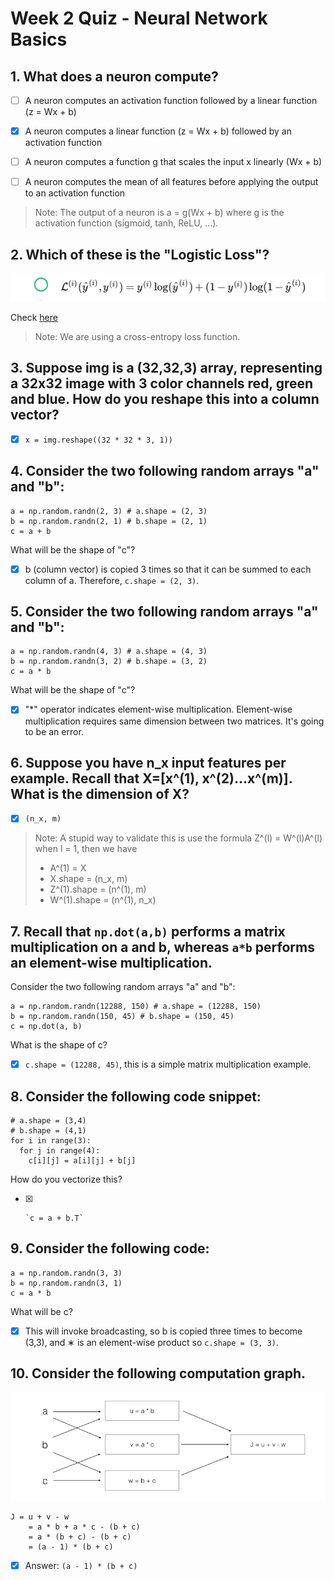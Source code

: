# Week 2 Quiz - Neural Network Basics

## 1. What does a neuron compute?

- [ ] A neuron computes an activation function followed by a linear function (z = Wx + b)

- [x] A neuron computes a linear function (z = Wx + b) followed by an activation function

- [ ] A neuron computes a function g that scales the input x linearly (Wx + b)

- [ ] A neuron computes the mean of all features before applying the output to an activation function

> Note: The output of a neuron is a = g(Wx + b) where g is the activation function (sigmoid, tanh, ReLU, ...).

## 2. Which of these is the "Logistic Loss"?

![2017-12-14-06.png](Programming-Assignments//images//2017-12-14-06.png)

   Check [here](https://en.wikipedia.org/wiki/Cross_entropy#Cross-entropy_error_function_and_logistic_regression)

>  Note: We are using a cross-entropy loss function.

## 3. Suppose img is a (32,32,3) array, representing a 32x32 image with 3 color channels red, green and blue. How do you reshape this into a column vector?

- [x] `x = img.reshape((32 * 32 * 3, 1))`

## 4. Consider the two following random arrays "a" and "b":

```
a = np.random.randn(2, 3) # a.shape = (2, 3)
b = np.random.randn(2, 1) # b.shape = (2, 1)
c = a + b
```

What will be the shape of "c"?

- [x] b (column vector) is copied 3 times so that it can be summed to each column of a. Therefore, `c.shape = (2, 3)`.

## 5. Consider the two following random arrays "a" and "b":

```
a = np.random.randn(4, 3) # a.shape = (4, 3)
b = np.random.randn(3, 2) # b.shape = (3, 2)
c = a * b
```

What will be the shape of "c"?

- [x]  "*" operator indicates element-wise multiplication. Element-wise multiplication requires same dimension between two matrices. It's going to be an error.

## 6. Suppose you have n_x input features per example. Recall that X=[x^(1), x^(2)...x^(m)]. What is the dimension of X?

- [x] `(n_x, m)`


> Note: A stupid way to validate this is use the formula Z^(l) = W^(l)A^(l) when l = 1, then we have
>
> - A^(1) = X
> - X.shape = (n_x, m) 
> - Z^(1).shape = (n^(1), m)
> - W^(1).shape = (n^(1), n_x)

## 7. Recall that `np.dot(a,b)` performs a matrix multiplication on a and b, whereas `a*b` performs an element-wise multiplication.

   Consider the two following random arrays "a" and "b":

```
a = np.random.randn(12288, 150) # a.shape = (12288, 150)
b = np.random.randn(150, 45) # b.shape = (150, 45)
c = np.dot(a, b)
```

What is the shape of c?

- [x] `c.shape = (12288, 45)`, this is a simple matrix multiplication example.

## 8. Consider the following code snippet:

```
# a.shape = (3,4)
# b.shape = (4,1)
for i in range(3):
  for j in range(4):
    c[i][j] = a[i][j] + b[j]
```

How do you vectorize this?

- [x] 
      `c = a + b.T`

## 9. Consider the following code:

```
a = np.random.randn(3, 3)
b = np.random.randn(3, 1)
c = a * b
```

What will be c?

- [x] This will invoke broadcasting, so b is copied three times to become (3,3), and ∗ is an element-wise product so  `c.shape = (3, 3)`.

## 10. Consider the following computation graph.

![2017-12-15-7.png](Programming-Assignments//images//2017-12-15-7.png)

```
J = u + v - w
    = a * b + a * c - (b + c)
    = a * (b + c) - (b + c)
    = (a - 1) * (b + c)
```

- [x] Answer: `(a - 1) * (b + c)`


